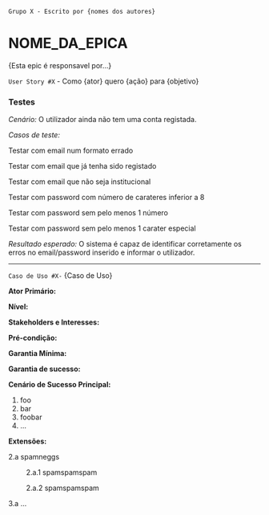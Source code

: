 `Grupo X - Escrito por {nomes dos autores}`
# NOME_DA_EPICA
{Esta epic é responsavel por...} 

`User Story #X` - Como {ator} quero {ação} para {objetivo}

### Testes

_Cenário:_ O utilizador ainda não tem uma conta registada.

_Casos de teste:_

Testar com email num formato errado

Testar com email que já tenha sido registado

Testar com email que não seja institucional

Testar com password com número de carateres inferior a 8

Testar com password sem pelo menos 1 número

Testar com password sem pelo menos 1 carater especial

_Resultado esperado:_ O sistema é capaz de identificar corretamente os erros no email/password inserido e informar o utilizador.

---

`Caso de Uso #X-` {Caso de Uso}

__Ator Primário:__

__Nível:__

__Stakeholders e Interesses:__

__Pré-condição:__

__Garantia Mínima:__

__Garantia de sucesso:__

__Cenário de Sucesso Principal:__
1. foo
2. bar
3. foobar
4. ...

__Extensões:__ 

2.a spamneggs

&nbsp;&nbsp;&nbsp;&nbsp;&nbsp;&nbsp;&nbsp;&nbsp; 2.a.1 spamspamspam

&nbsp;&nbsp;&nbsp;&nbsp;&nbsp;&nbsp;&nbsp;&nbsp; 2.a.2 spamspamspam

3.a ...
